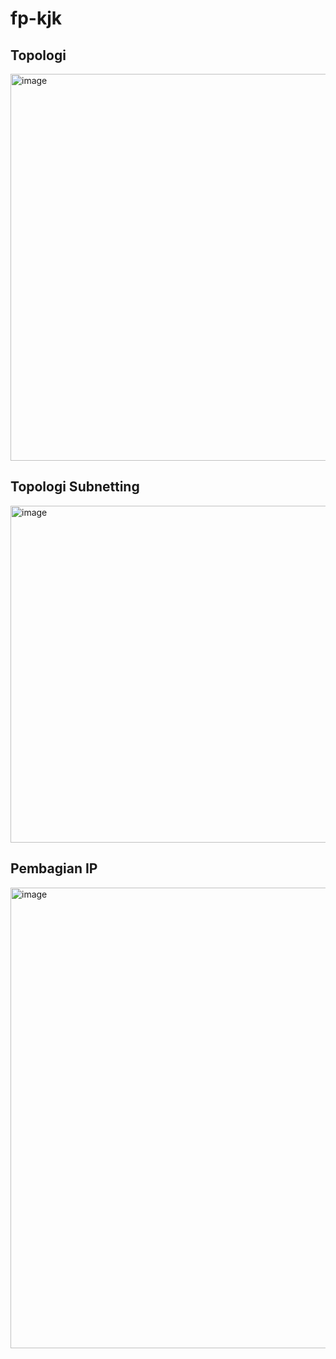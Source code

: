 # fp-kjk

## Topologi
<img width="619" alt="image" src="https://github.com/user-attachments/assets/3f2db92d-cf01-43e5-8620-9ff8f40fbd12" />

## Topologi Subnetting
<img width="539" alt="image" src="https://github.com/user-attachments/assets/5b283561-d867-4f7c-9cf2-98b0d18a8745" />

## Pembagian IP
<img width="737" alt="image" src="https://github.com/user-attachments/assets/404b60e5-f096-4884-8e5f-68ea26dcbeb2" />


